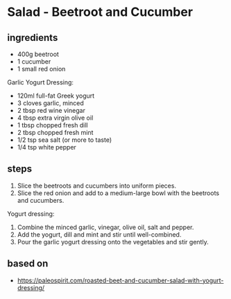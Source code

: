 # Salad - Beetroot and Cucumber

## ingredients

- 400g beetroot
- 1 cucumber
- 1 small red onion

Garlic Yogurt Dressing:

- 120ml full-fat Greek yogurt
- 3 cloves garlic, minced
- 2 tbsp red wine vinegar
- 4 tbsp extra virgin olive oil
- 1 tbsp chopped fresh dill
- 2 tbsp chopped fresh mint
- 1/2 tsp sea salt (or more to taste)
- 1/4 tsp white pepper

## steps

1. Slice the beetroots and cucumbers into uniform pieces.
2. Slice the red onion and add to a medium-large bowl with the beetroots and cucumbers.

Yogurt dressing:

1. Combine the minced garlic, vinegar, olive oil, salt and pepper.
2. Add the yogurt, dill and mint and stir until well-combined.
3. Pour the garlic yogurt dressing onto the vegetables and stir gently.

## based on

- https://paleospirit.com/roasted-beet-and-cucumber-salad-with-yogurt-dressing/
